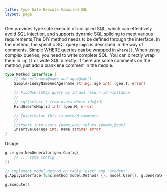 ```yaml
---
title: Type Safe Execute Compiled SQL
layout: page
---
```



Gen provides type safe execute of compiled SQL, which can effectively avoid SQL injection, and supports dynamic SQL splicing to meet various requirements,The DIY method needs to be defined through the interface. In the method, the specific SQL query logic is described in the way of comments. Simple WHERE queries can be wrapped in `where()`. When using complex queries, you need to write complete SQL. You can directly wrap them in `sql()` or write SQL directly. If there are some comments on the method, just add a blank line comment in the middle.

```go
type Method interface {
    // where("name=@name and age=@age")
    SimpleFindByNameAndAge(name string, age int) (gen.T, error)

    // FindUserToMap query by id and return id->instance
    // 
    // sql(select * from users where id=@id)
    FindUserToMap(id int) (gen.M, error)
    
    // InsertValue this is method comments
    //
    //insert into users (name,age) values (@name,@age)
    InsertValue(age int, name string) error
}
```


Usage:
```go
g := gen.NewGenerator(gen.Config{
    // ... some config
})

// implement model.Method on table "user" and "student"
g.ApplyInterface(func(method model.Method) {}, model.User{}, g.GenerateModel("student"))

g.Execute()

```

